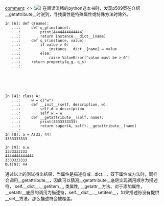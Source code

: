 [comment]: <> (![](http://www.mashichao.com/static/img/pretty/0.jpg))
在阅读流畅的python这本书时，发现p509页在介绍__getattribute__时说到，寻找属性是特殊属性或特殊方法时除外。

    
    
    In [6]: def q(name):
       ...:     def q_g(instance):
       ...:         print(4444444444444)
       ...:         return instance.__dict__[name]
       ...:     def q_s(instance, value):
       ...:         if value > 0:
       ...:             instance.__dict__[name] = value
       ...:         else:
       ...:             raise ValueError("value must be > 0")
       ...:     return property(q_g, q_s)
       ...:
    
    
      
    
    
    
    In [4]: class A:
       ...:     w = q("w")
       ...:     def __init__(self, description, w):
       ...:         self.d = description
       ...:         self.w = w
       ...:     def __getattribute__(self, name):
       ...:         print(3333333333)
       ...:         return super(A, self).__getattribute__(name)
       ...:
    In [8]: a = A(33, 44)
    3333333333
    
    In [9]: a.w
    3333333333
    4444444444444
    3333333333
    Out[9]: 44
    

通过以上的测试得出结果，当属性是描述符或__dict__，双下属性或方法时，同样会调用__getattribute__，因此可以猜测__getattribute__底层实现调用顺序为描述符，
self.\_\_dict\_\_.\_\_getitem\_\_, 类属性,
\_\_getattr\_\_方法。对于添加属性，__setattr__底层的调用为描述符，self.\_\_dict\_\_.\_\_setitem\_\_，如果描述符没有提供\_\_set\_\_方法，那么描述符会被覆盖。


[comment]: <tags> (__getattribute__,python)
[comment]: <description> (流畅的python中的错误)
[comment]: <title> (关于__getattribute__)
[comment]: <author> (夏洛之枫)